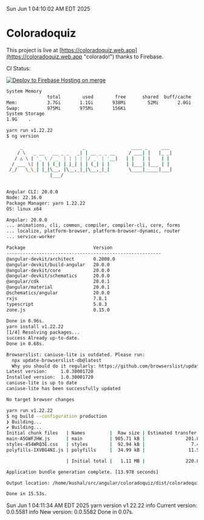Sun Jun  1 04:10:02 AM EDT 2025

# Coloradoquiz


This project is live at [https://coloradoquiz.web.app](https://coloradoquiz.web.app "colorado!") thanks to Firebase.

CI Status: 

[![Deploy to Firebase Hosting on merge](https://github.com/teamkushal/coloradoquiz/actions/workflows/firebase-hosting-merge.yml/badge.svg)](https://github.com/teamkushal/coloradoquiz/actions/workflows/firebase-hosting-merge.yml)

```bash
System Memory
               total        used        free      shared  buff/cache   available
Mem:           3.7Gi       1.1Gi       938Mi        52Mi       2.0Gi       2.6Gi
Swap:          975Mi       975Mi       156Ki
System Storage
1.9G	.
```
```bash
yarn run v1.22.22
$ ng version

     _                      _                 ____ _     ___
    / \   _ __   __ _ _   _| | __ _ _ __     / ___| |   |_ _|
   / △ \ | '_ \ / _` | | | | |/ _` | '__|   | |   | |    | |
  / ___ \| | | | (_| | |_| | | (_| | |      | |___| |___ | |
 /_/   \_\_| |_|\__, |\__,_|_|\__,_|_|       \____|_____|___|
                |___/
    

Angular CLI: 20.0.0
Node: 22.16.0
Package Manager: yarn 1.22.22
OS: linux x64

Angular: 20.0.0
... animations, cli, common, compiler, compiler-cli, core, forms
... localize, platform-browser, platform-browser-dynamic, router
... service-worker

Package                         Version
---------------------------------------------------------
@angular-devkit/architect       0.2000.0
@angular-devkit/build-angular   20.0.0
@angular-devkit/core            20.0.0
@angular-devkit/schematics      20.0.0
@angular/cdk                    20.0.1
@angular/material               20.0.1
@schematics/angular             20.0.0
rxjs                            7.8.1
typescript                      5.8.3
zone.js                         0.15.0
    
Done in 0.96s.
yarn install v1.22.22
[1/4] Resolving packages...
success Already up-to-date.
Done in 0.68s.
```
```bash
Browserslist: caniuse-lite is outdated. Please run:
  npx update-browserslist-db@latest
  Why you should do it regularly: https://github.com/browserslist/update-db#readme
Latest version:     1.0.30001720
Installed version:  1.0.30001720
caniuse-lite is up to date
caniuse-lite has been successfully updated

No target browser changes
```
```bash
yarn run v1.22.22
$ ng build --configuration production
❯ Building...
✔ Building...
Initial chunk files   | Names         |  Raw size | Estimated transfer size
main-A5GWFJHW.js      | main          | 985.71 kB |               201.85 kB
styles-454WRQ3E.css   | styles        |  92.94 kB |                 7.48 kB
polyfills-IXVBG4NI.js | polyfills     |  34.99 kB |                11.55 kB

                      | Initial total |   1.11 MB |               220.88 kB

Application bundle generation complete. [13.978 seconds]

Output location: /home/kushal/src/angular/coloradoquiz/dist/coloradoquiz

Done in 15.53s.
```
Sun Jun  1 04:11:34 AM EDT 2025
yarn version v1.22.22
info Current version: 0.0.5581
info New version: 0.0.5582
Done in 0.07s.
